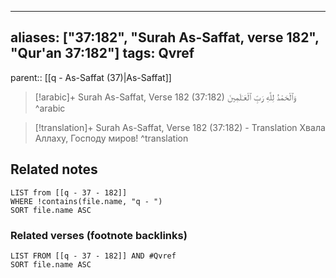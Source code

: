 
---
aliases: ["37:182", "Surah As-Saffat, verse 182", "Qur'an 37:182"]
tags: Qvref
---

parent:: [[q - As-Saffat (37)|As-Saffat]]

> [!arabic]+ Surah As-Saffat, Verse 182 (37:182)
> <span class="quran-arabic">وَٱلْحَمْدُ لِلَّهِ رَبِّ ٱلْعَـٰلَمِينَ</span>
^arabic

> [!translation]+ Surah As-Saffat, Verse 182 (37:182) - Translation
> Хвала Аллаху, Господу миров!
^translation



## Related notes
```dataview
LIST from [[q - 37 - 182]]
WHERE !contains(file.name, "q - ")
SORT file.name ASC
```

### Related verses (footnote backlinks)
```dataview
LIST FROM [[q - 37 - 182]] AND #Qvref
SORT file.name ASC
```

